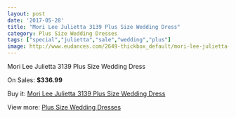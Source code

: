 ```yaml
---
layout: post
date: '2017-05-28'
title: "Mori Lee Julietta 3139 Plus Size Wedding Dress"
category: Plus Size Wedding Dresses
tags: ["special","julietta","sale","wedding","plus"]
image: http://www.eudances.com/2649-thickbox_default/mori-lee-julietta-3139-plus-size-wedding-dress.jpg
---
```

Mori Lee Julietta 3139 Plus Size Wedding Dress

On Sales: **$336.99**
<a href="https://www.eudances.com/en/plus-size-wedding-dresses/887-mori-lee-julietta-3139-plus-size-wedding-dress.html"><amp-img layout="responsive" width="600" height="600" src="//www.eudances.com/2649-thickbox_default/mori-lee-julietta-3139-plus-size-wedding-dress.jpg" alt="Mori Lee Julietta 3139 Plus Size Wedding Dress 0" /></a>
<a href="https://www.eudances.com/en/plus-size-wedding-dresses/887-mori-lee-julietta-3139-plus-size-wedding-dress.html"><amp-img layout="responsive" width="600" height="600" src="//www.eudances.com/2651-thickbox_default/mori-lee-julietta-3139-plus-size-wedding-dress.jpg" alt="Mori Lee Julietta 3139 Plus Size Wedding Dress 1" /></a>
<a href="https://www.eudances.com/en/plus-size-wedding-dresses/887-mori-lee-julietta-3139-plus-size-wedding-dress.html"><amp-img layout="responsive" width="600" height="600" src="//www.eudances.com/2650-thickbox_default/mori-lee-julietta-3139-plus-size-wedding-dress.jpg" alt="Mori Lee Julietta 3139 Plus Size Wedding Dress 2" /></a>

Buy it: [Mori Lee Julietta 3139 Plus Size Wedding Dress](https://www.eudances.com/en/plus-size-wedding-dresses/887-mori-lee-julietta-3139-plus-size-wedding-dress.html "Mori Lee Julietta 3139 Plus Size Wedding Dress")

View more: [Plus Size Wedding Dresses](https://www.eudances.com/en/10-plus-size-wedding-dresses "Plus Size Wedding Dresses")